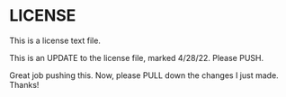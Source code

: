 # LICENSE #

This is a license text file.

This is an UPDATE to the license file, marked 4/28/22. Please PUSH.

Great job pushing this. Now, please PULL down the changes I just made. Thanks!
